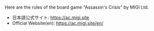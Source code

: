 Here are the rules of the board game "Assassin's Crisis" by MIGI Ltd.

- 日本語公式サイト: https://ac.migi.site
- Official Website(en): https://ac.migi.site/en/
